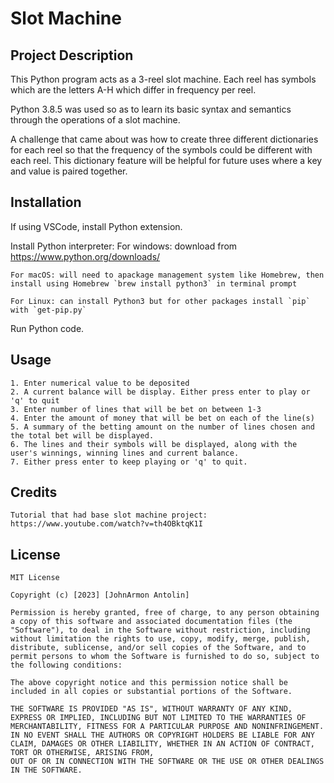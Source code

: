 # Slot Machine 

## Project Description 
This Python program acts as a 3-reel slot machine. Each reel has symbols which are the letters A-H which differ in frequency per reel. 

Python 3.8.5 was used so as to learn its basic syntax and semantics through the operations of a slot machine. 

A challenge that came about was how to create three different dictionaries for each reel so that the frequency of the symbols could be different with each reel. This dictionary feature will be helpful for future uses where a key and value is paired together.

## Installation
If using VSCode, install Python extension.

Install Python interpreter: 
    For windows: download from https://www.python.org/downloads/

    For macOS: will need to apackage management system like Homebrew, then install using Homebrew `brew install python3` in terminal prompt

    For Linux: can install Python3 but for other packages install `pip` with `get-pip.py`

Run Python code.

## Usage
    1. Enter numerical value to be deposited
    2. A current balance will be display. Either press enter to play or 'q' to quit
    3. Enter number of lines that will be bet on between 1-3
    4. Enter the amount of money that will be bet on each of the line(s)
    5. A summary of the betting amount on the number of lines chosen and the total bet will be displayed.
    6. The lines and their symbols will be displayed, along with the user's winnings, winning lines and current balance.
    7. Either press enter to keep playing or 'q' to quit.

## Credits
    Tutorial that had base slot machine project: https://www.youtube.com/watch?v=th4OBktqK1I
    
## License 
    MIT License

    Copyright (c) [2023] [JohnArmon Antolin]

    Permission is hereby granted, free of charge, to any person obtaining a copy of this software and associated documentation files (the "Software"), to deal in the Software without restriction, including without limitation the rights to use, copy, modify, merge, publish, distribute, sublicense, and/or sell copies of the Software, and to permit persons to whom the Software is furnished to do so, subject to the following conditions:

    The above copyright notice and this permission notice shall be included in all copies or substantial portions of the Software.

    THE SOFTWARE IS PROVIDED "AS IS", WITHOUT WARRANTY OF ANY KIND, EXPRESS OR IMPLIED, INCLUDING BUT NOT LIMITED TO THE WARRANTIES OF MERCHANTABILITY, FITNESS FOR A PARTICULAR PURPOSE AND NONINFRINGEMENT. IN NO EVENT SHALL THE AUTHORS OR COPYRIGHT HOLDERS BE LIABLE FOR ANY CLAIM, DAMAGES OR OTHER LIABILITY, WHETHER IN AN ACTION OF CONTRACT, TORT OR OTHERWISE, ARISING FROM,
    OUT OF OR IN CONNECTION WITH THE SOFTWARE OR THE USE OR OTHER DEALINGS IN THE SOFTWARE.